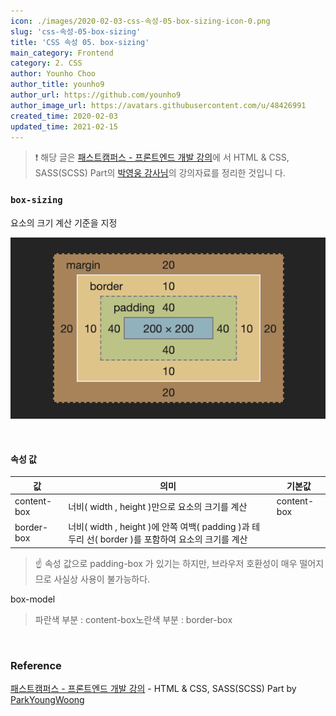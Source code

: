 ```yaml
---
icon: ./images/2020-02-03-css-속성-05-box-sizing-icon-0.png
slug: 'css-속성-05-box-sizing'
title: 'CSS 속성 05. box-sizing'
main_category: Frontend
category: 2. CSS
author: Younho Choo
author_title: younho9
author_url: https://github.com/younho9
author_image_url: https://avatars.githubusercontent.com/u/48426991
created_time: 2020-02-03
updated_time: 2021-02-15
---
```


> ❗️ 해당 글은
> [패스트캠퍼스 - 프론트엔드 개발 강의](https://www.fastcampus.co.kr/dev_online_react/)에
> 서 HTML & CSS, SASS(SCSS) Part의
> [박영웅 강사님](https://github.com/ParkYoungWoong)의 강의자료를 정리한 것입니
> 다.

### `box-sizing`

요소의 크기 계산 기준을 지정

![2020-02-03-css-속성-05-box-sizing-image-0](./images/2020-02-03-css-속성-05-box-sizing-image-0.png)

<br />

#### 속성 값

| 값          | 의미                                                                                              | 기본값      |
| ----------- | ------------------------------------------------------------------------------------------------- | ----------- |
| content-box | 너비( width , height )만으로 요소의 크기를 계산                                                   | content-box |
| border-box  | 너비( width , height )에 안쪽 여백( padding )과 테두리 선( border )를 포함하여 요소의 크기를 계산 |             |

> ☝️ 속성 값으로 padding-box 가 있기는 하지만, 브라우저 호환성이 매우 떨어지므로
> 사실상 사용이 불가능하다.

box-model

> 파란색 부분 : content-box노란색 부분 : border-box

<br />

### Reference

[패스트캠퍼스 - 프론트엔드 개발 강의](https://www.fastcampus.co.kr/dev_online_react/) -
HTML & CSS, SASS(SCSS) Part by
[ParkYoungWoong](https://github.com/ParkYoungWoong)
